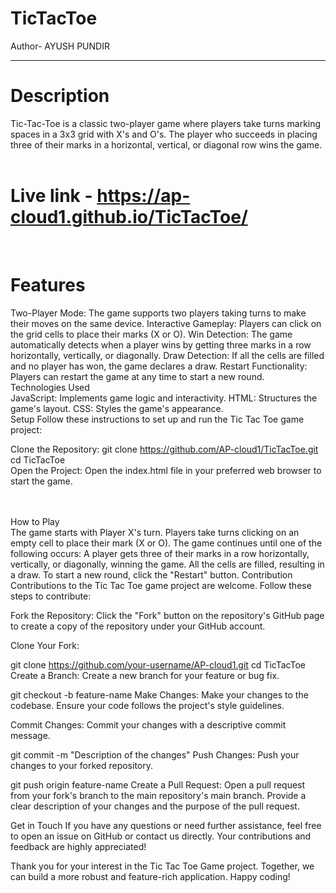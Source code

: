 # TicTacToe
Author- AYUSH PUNDIR
<br>
<hr>

# Description
Tic-Tac-Toe is a classic two-player game where players take turns marking spaces in a 3x3 grid with X's and O's. The player who succeeds in placing three of their marks in a horizontal, vertical, or diagonal row wins the game.
<br><br>

# Live link - https://ap-cloud1.github.io/TicTacToe/

<br>

# Features
Two-Player Mode: The game supports two players taking turns to make their moves on the same device.
Interactive Gameplay: Players can click on the grid cells to place their marks (X or O).
Win Detection: The game automatically detects when a player wins by getting three marks in a row horizontally, vertically, or diagonally.
Draw Detection: If all the cells are filled and no player has won, the game declares a draw.
Restart Functionality: Players can restart the game at any time to start a new round.
<br>
Technologies Used <br>
JavaScript: Implements game logic and interactivity.
HTML: Structures the game's layout.
CSS: Styles the game's appearance.
<br>
Setup
Follow these instructions to set up and run the Tic Tac Toe game project:

Clone the Repository:
git clone https://github.com/AP-cloud1/TicTacToe.git
<br>
cd TicTacToe
<br>
Open the Project: Open the index.html file in your preferred web browser to start the game.

<br>
<br>
How to Play<br>
The game starts with Player X's turn.
Players take turns clicking on an empty cell to place their mark (X or O).
The game continues until one of the following occurs:
A player gets three of their marks in a row horizontally, vertically, or diagonally, winning the game.
All the cells are filled, resulting in a draw.
To start a new round, click the "Restart" button.
Contribution
Contributions to the Tic Tac Toe game project are welcome. Follow these steps to contribute:

Fork the Repository: Click the "Fork" button on the repository's GitHub page to create a copy of the repository under your GitHub account.

Clone Your Fork:

git clone https://github.com/your-username/AP-cloud1.git
cd TicTacToe
Create a Branch: Create a new branch for your feature or bug fix.

git checkout -b feature-name
Make Changes: Make your changes to the codebase. Ensure your code follows the project's style guidelines.

Commit Changes: Commit your changes with a descriptive commit message.

git commit -m "Description of the changes"
Push Changes: Push your changes to your forked repository.

git push origin feature-name
Create a Pull Request: Open a pull request from your fork's branch to the main repository's main branch. Provide a clear description of your changes and the purpose of the pull request.

Get in Touch
If you have any questions or need further assistance, feel free to open an issue on GitHub or contact us directly. Your contributions and feedback are highly appreciated!

Thank you for your interest in the Tic Tac Toe Game project. Together, we can build a more robust and feature-rich application. Happy coding!
